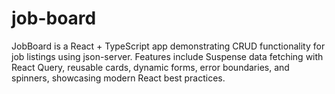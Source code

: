 # job-board
JobBoard is a React + TypeScript app demonstrating CRUD functionality for job listings using json-server. Features include Suspense data fetching with React Query, reusable cards, dynamic forms, error boundaries, and spinners, showcasing modern React best practices.
